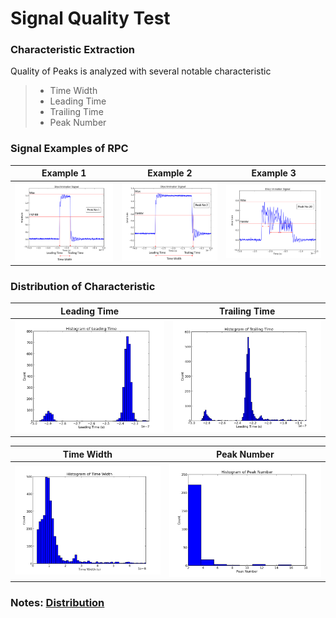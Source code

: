 # Signal Quality Test

### Characteristic Extraction
Quality of Peaks is analyzed with several notable characteristic 
> - Time Width
> - Leading Time
> - Trailing Time 
> - Peak Number 

### Signal Examples of RPC 

| Example 1   | Example 2   | Example 3  |
| ----------- | ----------- | -----------|
| ![Example](/Asset/signal_program_example3.0_label.png)      | ![Example](/Asset/signal_program_example2.0_label.png)       | ![Example](/Asset/signal_program_example1.0_label.png)      |


### Distribution of Characteristic
| Leading Time  | Trailing Time  |
| ----------- | ----------- |
| ![Example](/Asset/signal_leading_time.png)      | ![Example](/Asset/signal_trailing_time.png)        |

| Time Width  | Peak Number  |
| ----------- | ----------- |
| ![Example](/Asset/signal_time_width.png)      | ![Example](/Asset/signal_peak_number.png)        |


### Notes: [Distribution](https://shaded-cannon-4d7.notion.site/Code-Time-Distribution-d3928160234c4ed2b0c89fe3b0b2f624?pvs=4)
